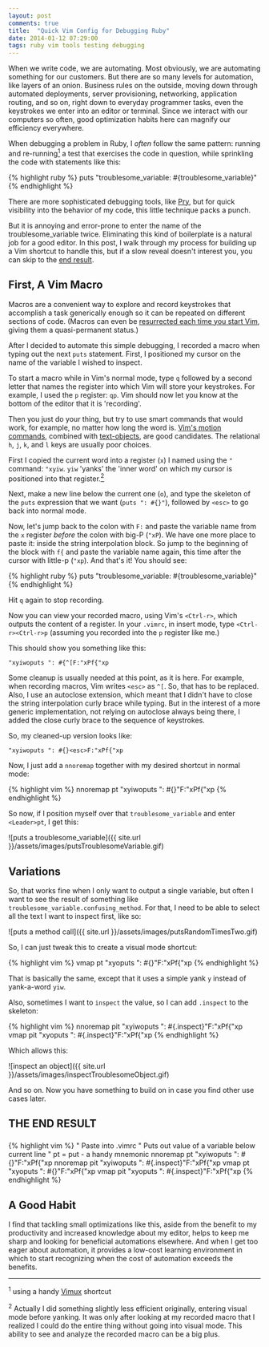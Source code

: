 ```yaml
---
layout: post
comments: true
title:  "Quick Vim Config for Debugging Ruby"
date: 2014-01-12 07:29:00
tags: ruby vim tools testing debugging
---
```


When we write code, we are automating. Most obviously, we are automating
something for our customers. But there are so many levels for automation, like
layers of an onion. Business rules on the outside, moving down through
automated deployments, server provisioning, networking, application routing,
and so on, right down to everyday programmer tasks, even the keystrokes we
enter into an editor or terminal. Since we interact with our computers so
often, good optimization habits here can magnify our efficiency everywhere.

When debugging a problem in Ruby, I *often* follow the same pattern:
running and re-running[<sup>1</sup>](#fn-vimux)  a test that exercises the
code in question, while sprinkling the code with statements like this:

{% highlight ruby %}
puts "troublesome_variable: #{troublesome_variable}"
{% endhighlight %}

There are more sophisticated debugging tools, like [Pry](http://pryrepl.org/), but for quick
visibility into the behavior of my code, this little technique packs a punch.

But it is annoying and error-prone to enter the name of the
troublesome_variable twice. Eliminating this kind of boilerplate is a natural
job for a good editor. In this post, I walk through my process for building up
a Vim shortcut to handle this, but if a slow reveal doesn't interest you, you
can skip to the [end result](#end-result).

First, A Vim Macro
------------------

Macros are a convenient way to explore and record keystrokes that accomplish a
task generically enough so it can be repeated on different sections of code.
(Macros can even be [resurrected each time you start
Vim](http://vim.wikia.com/wiki/Macros#Saving_a_macro), giving them a
quasi-permanent status.)

After I decided to automate this simple debugging, I recorded a macro when
typing out the next `puts` statement. First, I positioned my cursor on the name of
the variable I wished to inspect.

To start a macro while in Vim's normal mode, type `q` followed by a second
letter that names the register into which Vim will store your keystrokes. For
example, I used the `p` register: `qp`. Vim should now let you know at the
bottom of the editor that it is 'recording'.

Then you just do your thing, but try to use smart commands that would work, for
example, no matter how long the word is. [Vim's motion
commands](http://vimdoc.sourceforge.net/htmldoc/motion.html), combined with
[text-objects](http://blog.carbonfive.com/2011/10/17/vim-text-objects-the-definitive-guide/),
are good candidates. The relational `h`, `j`, `k`, and `l` keys are usually
poor choices.

First I copied the current word into a register (`x`) I named using the `"`
command: `"xyiw`. `yiw` 'yanks' the 'inner word' on which my cursor is
positioned into that register.[<sup>2</sup>](#fn-yanking)

Next, make a new line below the current one (`o`), and type the skeleton of the
`puts` expression that we want (`puts ": #{}"`), followed by `<esc>` to go back
into normal mode.

Now, let's jump back to the colon with `F:` and paste the variable name from
the `x` register *before* the colon with big-P (`"xP`). We have one more place to
paste it: inside the string interpolation block. So jump to the beginning of
the block with `f{` and paste the variable name again, this time after the
cursor with little-p (`"xp`). And that's it! You should see:

{% highlight ruby %}
puts "troublesome_variable: #{troublesome_variable}"
{% endhighlight %}

Hit `q` again to stop recording.

Now you can view your recorded macro, using Vim's `<Ctrl-r>`, which outputs the
content of a register. In your `.vimrc`, in insert mode, type
`<Ctrl-r><Ctrl-r>p` (assuming you recorded into the `p` register like me.)

This should show you something like this:

    "xyiwoputs ": #{^[F:"xPf{"xp

Some cleanup is usually needed at this point, as it is here. For example, when
recording macros, Vim writes `<esc>` as `^[`. So, that has to be replaced.
Also, I use an autoclose extension, which meant that I didn't have to close the
string interpolation curly brace while typing. But in the interest of a more
generic implementation, not relying on autoclose always being there, I added
the close curly brace to the sequence of keystrokes.

So, my cleaned-up version looks like:

    "xyiwoputs ": #{}<esc>F:"xPf{"xp

Now, I just add a `nnoremap` together with my desired shortcut in normal mode:

{% highlight vim %}
nnoremap <Leader>pt "xyiwoputs ": #{}"<esc>F:"xPf{"xp 
{% endhighlight %}

So now, if I position myself over that `troublesome_variable` and enter `<Leader>pt`, I get this:

![puts a troublesome_variable]({{ site.url }}/assets/images/putsTroublesomeVariable.gif)

Variations
---------

So, that works fine when I only want to output a single variable, but often I
want to see the result of something like
`troublesome_variable.confusing_method`. For that, I need to be able to select
all the text I want to inspect first, like so:
 
![puts a method call]({{ site.url }}/assets/images/putsRandomTimesTwo.gif)

So, I can just tweak this to create a
visual mode shortcut:

{% highlight vim %}
vmap <Leader>pt "xyoputs ": #{}"<esc>F:"xPf{"xp
{% endhighlight %}

That is basically the same, except that it uses a simple yank `y` instead of
yank-a-word `yiw`.

Also, sometimes I want to `inspect` the value, so I can add `.inspect` to the skeleton:

{% highlight vim %}
nnoremap <Leader>pit "xyiwoputs ": #{.inspect}"<esc>F:"xPf{"xp 
vmap     <Leader>pit "xyoputs ": #{.inspect}"<esc>F:"xPf{"xp
{% endhighlight %}

Which allows this:

![inspect an object]({{ site.url }}/assets/images/inspectTroublesomeObject.gif)

And so on. Now you have something to build on in case you find other use cases later.

THE END RESULT
-------------

### <a name='end-result'></a>

{% highlight vim %}
" Paste into .vimrc
" Puts out value of a variable below current line
" pt = put - a handy mnemonic
nnoremap <Leader>pt  "xyiwoputs ": #{}"<esc>F:"xPf{"xp
nnoremap <Leader>pit "xyiwoputs ": #{.inspect}"<esc>F:"xPf{"xp 
vmap     <Leader>pt  "xyoputs ": #{}"<esc>F:"xPf{"xp
vmap     <Leader>pit "xyoputs ": #{.inspect}"<esc>F:"xPf{"xp
{% endhighlight %}

A Good Habit
------

I find that tackling small optimizations like this, aside from the benefit to
my productivity and increased knowledge about my editor, helps to keep me sharp
and looking for beneficial automations elsewhere. And when I get too eager
about automation, it provides a low-cost learning environment in which to start
recognizing when the cost of automation exceeds the benefits.

-------

<a name="fn-vimux"><sup>1</sup></a> using a handy [Vimux](https://github.com/benmills/vimux) shortcut

<a name="fn-yanking"><sup>2</sup></a> Actually I did something slightly less
efficient originally, entering visual mode before yanking. It was only after
looking at my recorded macro that I realized I could do the entire thing
without going into visual mode. This ability to see and analyze the recorded
macro can be a big plus.
